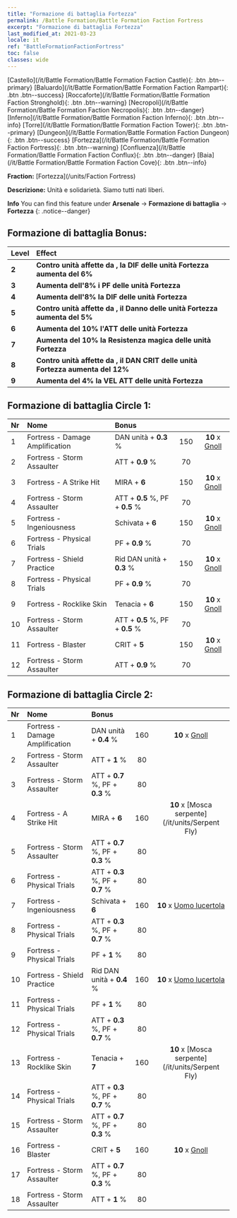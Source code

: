 ```yaml
---
title: "Formazione di battaglia Fortezza"
permalink: /Battle Formation/Battle Formation Faction Fortress
excerpt: "Formazione di battaglia Fortezza"
last_modified_at: 2021-03-23
locale: it
ref: "BattleFormationFactionFortress"
toc: false
classes: wide
---
```

 [Castello](/it/Battle Formation/Battle Formation Faction Castle){: .btn .btn--primary} [Baluardo](/it/Battle Formation/Battle Formation Faction Rampart){: .btn .btn--success} [Roccaforte](/it/Battle Formation/Battle Formation Faction Stronghold){: .btn .btn--warning} [Necropoli](/it/Battle Formation/Battle Formation Faction Necropolis){: .btn .btn--danger} [Inferno](/it/Battle Formation/Battle Formation Faction Inferno){: .btn .btn--info} [Torre](/it/Battle Formation/Battle Formation Faction Tower){: .btn .btn--primary} [Dungeon](/it/Battle Formation/Battle Formation Faction Dungeon){: .btn .btn--success} [Fortezza](/it/Battle Formation/Battle Formation Faction Fortress){: .btn .btn--warning} [Confluenza](/it/Battle Formation/Battle Formation Faction Conflux){: .btn .btn--danger} [Baia](/it/Battle Formation/Battle Formation Faction Cove){: .btn .btn--info} 

  **Fraction:** [Fortezza](/units/Faction Fortress)

  **Descrizione:** Unità e solidarietà. Siamo tutti nati liberi.

**Info** You can find this feature under **Arsenale** -> **Formazione di battaglia** -> **Fortezza** 
{: .notice--danger}

## Formazione di battaglia Bonus:

  | Level |         Effect        |
  |:------|:---------------------|
  | **2** | **Contro unità affette da <Malattia>, la DIF delle unità Fortezza aumenta del 6%** |
  | **3** | **Aumenta dell'8% i PF delle unità Fortezza** |
  | **4** | **Aumenta dell'8% la DIF delle unità Fortezza** |
  | **5** | **Contro unità affette da <Malattia>, il Danno delle unità Fortezza aumenta del 5%** |
  | **6** | **Aumenta del 10% l'ATT delle unità Fortezza** |
  | **7** | **Aumenta del 10% la Resistenza magica delle unità Fortezza** |
  | **8** | **Contro unità affette da <Malattia>, il DAN CRIT delle unità Fortezza aumenta del 12%** |
  | **9** | **Aumenta del 4% la VEL ATT delle unità Fortezza** |

## Formazione di battaglia Circle 1:

  |  Nr  |  Nome   |  Bonus  | <i class="fas fa-flask"/>  |  <i class="fab fa-optin-monster"/> |
  |:-----|:--------------------|:---------|:-----------------:|:----------------:|
  | 1 | Fortress - Damage Amplification | DAN unità + **0.3** % | 150 |  **10** x [Gnoll](/it/units/Gnoll) |
  | 2 | Fortress - Storm Assaulter | ATT + **0.9** % | 70 |   |
  | 3 | Fortress - A Strike Hit | MIRA + **6**  | 150 |  **10** x [Gnoll](/it/units/Gnoll) |
  | 4 | Fortress - Storm Assaulter | ATT + **0.5** %, PF + **0.5** % | 70 |   |
  | 5 | Fortress - Ingeniousness | Schivata + **6**  | 150 |  **10** x [Gnoll](/it/units/Gnoll) |
  | 6 | Fortress - Physical Trials | PF + **0.9** % | 70 |   |
  | 7 | Fortress - Shield Practice | Rid DAN unità + **0.3** % | 150 |  **10** x [Gnoll](/it/units/Gnoll) |
  | 8 | Fortress - Physical Trials | PF + **0.9** % | 70 |   |
  | 9 | Fortress - Rocklike Skin | Tenacia + **6**  | 150 |  **10** x [Gnoll](/it/units/Gnoll) |
  | 10 | Fortress - Storm Assaulter | ATT + **0.5** %, PF + **0.5** % | 70 |   |
  | 11 | Fortress - Blaster | CRIT + **5**  | 150 |  **10** x [Gnoll](/it/units/Gnoll) |
  | 12 | Fortress - Storm Assaulter | ATT + **0.9** % | 70 |   |
  


## Formazione di battaglia Circle 2:

  |  Nr  |  Nome   |  Bonus  | <i class="fas fa-flask"/>  |  <i class="fab fa-optin-monster"/> |
  |:-----|:--------------------|:---------|:-----------------:|:----------------:|
  | 1 | Fortress - Damage Amplification | DAN unità + **0.4** % | 160 |  **10** x [Gnoll](/it/units/Gnoll) |
  | 2 | Fortress - Storm Assaulter | ATT + **1** % | 80 |   |
  | 3 | Fortress - Storm Assaulter | ATT + **0.7** %, PF + **0.3** % | 80 |   |
  | 4 | Fortress - A Strike Hit | MIRA + **6**  | 160 |  **10** x [Mosca serpente](/it/units/Serpent Fly) |
  | 5 | Fortress - Storm Assaulter | ATT + **0.7** %, PF + **0.3** % | 80 |   |
  | 6 | Fortress - Physical Trials | ATT + **0.3** %, PF + **0.7** % | 80 |   |
  | 7 | Fortress - Ingeniousness | Schivata + **6**  | 160 |  **10** x [Uomo lucertola](/it/units/Lizardman) |
  | 8 | Fortress - Physical Trials | ATT + **0.3** %, PF + **0.7** % | 80 |   |
  | 9 | Fortress - Physical Trials | PF + **1** % | 80 |   |
  | 10 | Fortress - Shield Practice | Rid DAN unità + **0.4** % | 160 |  **10** x [Uomo lucertola](/it/units/Lizardman) |
  | 11 | Fortress - Physical Trials | PF + **1** % | 80 |   |
  | 12 | Fortress - Physical Trials | ATT + **0.3** %, PF + **0.7** % | 80 |   |
  | 13 | Fortress - Rocklike Skin | Tenacia + **7**  | 160 |  **10** x [Mosca serpente](/it/units/Serpent Fly) |
  | 14 | Fortress - Physical Trials | ATT + **0.3** %, PF + **0.7** % | 80 |   |
  | 15 | Fortress - Storm Assaulter | ATT + **0.7** %, PF + **0.3** % | 80 |   |
  | 16 | Fortress - Blaster | CRIT + **5**  | 160 |  **10** x [Gnoll](/it/units/Gnoll) |
  | 17 | Fortress - Storm Assaulter | ATT + **0.7** %, PF + **0.3** % | 80 |   |
  | 18 | Fortress - Storm Assaulter | ATT + **1** % | 80 |   |
  

